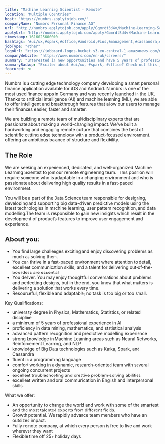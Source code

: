 ```yaml
---
title: "Machine Learning Scientist - Remote"
location: "Multiple Countries"
host: "https://numbrs.applytojob.com/"
companyName: "Numbrs Personal Finance AG"
url: "http://numbrs.applytojob.com/apply/GqmrdtSd4v/Machine-Learning-Scientist-Remote"
applyUrl: "http://numbrs.applytojob.com/apply/GqmrdtSd4v/Machine-Learning-Scientist-Remote"
timestamp: 1616025600000
hashtags: "#ui/ux,#spark,#office,#android,#ios,#management,#cassandra,#finance,#analysis,#English"
jobType: "other"
logoUrl: "https://jobboard-logos-bucket.s3.eu-central-1.amazonaws.com/numbrs-personal-finance-ag"
companyWebsite: "https://www.numbrs.com/en-uk/careers/"
summary: "Interested in new opportunities and have 5 years of professional experience in AI? Numbrs Personal Finance AG has a job opening for a machine learning scientist."
summaryBackup: "Excited about #ui/ux, #spark, #office? Check out this job post!"
featured: 20
---
```


Numbrs is a cutting edge technology company developing a smart personal finance application available for iOS and Android. Numbrs is one of the most used finance apps in Germany and was recently launched in the UK. Thanks to artificial intelligence (AI) and machine learning (ML), we are able to offer intelligent and breakthrough features that allow our users to manage their finances easier, faster and smarter.

We are building a remote team of multidisciplinary experts that are passionate about making a world-changing impact. We've built a hardworking and engaging remote culture that combines the best of scientific cutting edge technology with a product-focused environment, offering an ambitious balance of structure and flexibility.

## The Role

We are seeking an experienced, dedicated, and well-organized Machine Learning Scientist to join our remote engineering team.  This position will require someone who is adaptable in a changing environment and who is passionate about delivering high quality results in a fast-paced environment.

You will be a part of the Data Science team responsible for designing, developing and supporting big data-driven predictive models using the latest technologies in machine learning, user pattern recognition, and data modelling.The team is responsible to gain new insights which result in the development of product’s features to improve user engagement and experience.

## About you:

*   You find large challenges exciting and enjoy discovering problems as much as solving them.
*   You can thrive in a fast-paced environment where attention to detail, excellent communication skills, and a talent for delivering out-of-the-box ideas are essential
*   You deliver. You may enjoy thoughtful conversations about problems and perfecting designs, but in the end, you know that what matters is delivering a solution that works every time.
*   Resourceful, flexible and adaptable; no task is too big or too small.

Key Qualifications:

*   university degree in Physics, Mathematics, Statistics, or related discipline
*   a minimum of 5 years of professional experience in AI
*   proficiency in data mining, mathematics, and statistical analysis
*   advanced pattern recognition and predictive modelling experience
*   strong knowledge in Machine Learning areas such as Neural Networks, Reinforcement Learning, and NLP
*   knowledge of Big Data technologies such as Kafka, Spark, and Cassandra
*   fluent in a programming language
*   comfort working in a dynamic, research-oriented team with several ongoing concurrent projects
*   excellent troubleshooting and creative problem-solving abilities
*   excellent written and oral communication in English and interpersonal skills

What we offer:

*   An opportunity to change the world and work with some of the smartest and the most talented experts from different fields. 
*   Growth potential. We rapidly advance team members who have an outsized impact. 
*   Fully remote company, at which every person is free to live and work wherever they want
*   Flexible time off 25+ holiday days
